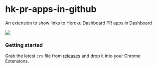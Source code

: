# hk-pr-apps-in-github
An extension to show links to Heroku Dashboard PR apps in Dashboard

<img src="http://f.cl.ly/items/2Z1D1Z2p2D2S141x2Z2m/Screen%20Shot%202015-12-18%20at%2012.33.07%20PM.png">

### Getting started
Grab the latest `crx` file from <a href="https://github.com/almonk/hk-pr-apps-in-github/releases">releases</a> and drop it into your Chrome Extensions.
